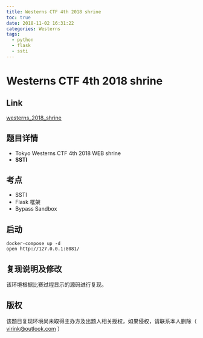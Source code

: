 ```yaml
---
title: Westerns CTF 4th 2018 shrine
toc: true
date: 2018-11-02 16:31:22
categories: Westerns
tags:
  - python
  - flask
  - ssti
---
```


# Westerns CTF 4th 2018 shrine

## Link

[westerns_2018_shrine](https://github.com/CTFTraining/westerns_2018_shrine)

## 题目详情

-  Tokyo Westerns CTF 4th 2018 WEB shrine
- **SSTI**

## 考点

- SSTI
- Flask 框架
- Bypass Sandbox

## 启动

	docker-compose up -d
	open http://127.0.0.1:8081/

## 复现说明及修改

该环境根据比赛过程显示的源码进行复现。

## 版权

该题目复现环境尚未取得主办方及出题人相关授权，如果侵权，请联系本人删除（ virink@outlook.com ）